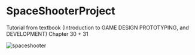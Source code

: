 # SpaceShooterProject
Tutorial from textbook (Introduction to GAME DESIGN PROTOTYPING, and DEVELOPMENT) Chapter 30 + 31

![spaceshooter](https://user-images.githubusercontent.com/46362634/53860807-335c6d00-3fb0-11e9-9ab9-d0f93392dcc0.PNG)
